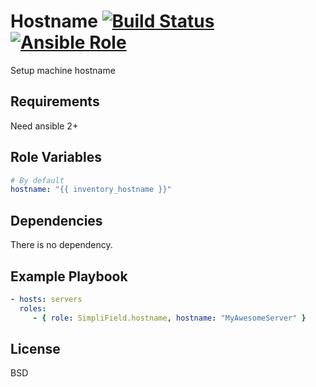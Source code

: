 Hostname [![Build Status](https://travis-ci.org/SimpliField/ansible-hostname.svg?branch=master)](https://travis-ci.org/SimpliField/ansible-hostname) [![Ansible Role](https://img.shields.io/ansible/role/10149.svg?maxAge=2592000)](https://galaxy.ansible.com/SimpliField/hostname/)
=========

Setup machine hostname

Requirements
------------

Need ansible 2+

Role Variables
--------------

```yaml
# By default
hostname: "{{ inventory_hostname }}"
```

Dependencies
------------

There is no dependency.

Example Playbook
----------------

```yaml
- hosts: servers
  roles:
     - { role: SimpliField.hostname, hostname: "MyAwesomeServer" }
```

License
-------

BSD
